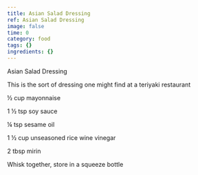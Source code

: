 ```yaml
---
title: Asian Salad Dressing
ref: Asian Salad Dressing
image: false
time: 0
category: food
tags: {}
ingredients: {}
---
```

Asian Salad Dressing

This is the sort of dressing one might find at a teriyaki restaurant

½ cup mayonnaise

1 ½ tsp soy sauce

¼ tsp sesame oil

1 ½ cup unseasoned rice wine vinegar

2 tbsp mirin

Whisk together, store in a squeeze bottle
